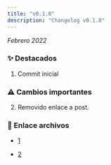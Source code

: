 ```yaml
---
title: "v0.1.0"
description: "Changelog v0.1.0"
---
```


_Febrero 2022_

### ✨ Destacados

1. Commit inicial

### ⚠️ Cambios importantes

2. Removido enlace a post.

### 🔗 Enlace archivos

- [1](https://github.com/Novanet-Studio/farine-fe/commit/cb420c375419055baa4f58eeb14077d2357567e7)

- [2](https://github.com/Novanet-Studio/farine-fe/commit/046fb8e0f4bf62783cfaa2ed8220f2bfe14fbff7)
